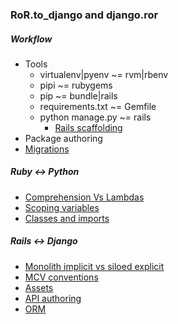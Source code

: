 ### RoR.to_django and django.__ror__

##### Workflow
* Tools
  * virtualenv|pyenv ~= rvm|rbenv
  * pipi ~= rubygems
  * pip ~= bundle|rails
  * requirements.txt ~= Gemfile
  * python manage.py ~= rails
    * [Rails scaffolding](./tools/rails_scaffolding/readme.md)
* Package authoring
* [Migrations](./tools/migrations.md)

##### Ruby <-> Python

* [Comprehension Vs Lambdas](./rb_vs_py/comprehension_vs_blocks.md)
* [Scoping variables](./rb_vs_py/scoping_and_variables.md)
* [Classes and imports](./rb_vs_py/classes_and_imports.md)

##### Rails <-> Django

* [Monolith implicit vs siloed explicit](./rails_vs_django/monolith_implicit_vs_siloed_explicit.md)
* [MCV conventions](./rails_vs_django/mcv_conventions.md)
* [Assets](./rails_vs_django/assets.md)
* [API authoring](./rails_vs_django/api_authoring.md)
* [ORM](./rails_vs_django/orm.md)
